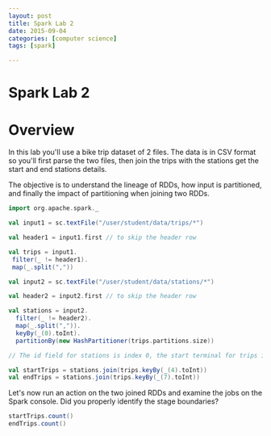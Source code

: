 ```yaml
---
layout: post
title: Spark Lab 2 
date: 2015-09-04
categories: [computer science]
tags: [spark]

---
```




# Spark Lab 2


Overview
========

In this lab you'll use a bike trip dataset of 2 files. The data is in CSV format so you'll first parse the two files, then join the trips with the stations get the start and end stations details.

The objective is to understand the lineage of RDDs, how input is partitioned, and finally the impact of partitioning when joining two RDDs.

```scala
import org.apache.spark._

val input1 = sc.textFile("/user/student/data/trips/*")

val header1 = input1.first // to skip the header row

val trips = input1.
 filter(_ != header1).
 map(_.split(","))

val input2 = sc.textFile("/user/student/data/stations/*")

val header2 = input2.first // to skip the header row

val stations = input2.
  filter(_ != header2).
  map(_.split(",")).
  keyBy(_(0).toInt).
  partitionBy(new HashPartitioner(trips.partitions.size))

// The id field for stations is index 0, the start terminal for trips is index 4, the end terminal is index 7.

val startTrips = stations.join(trips.keyBy(_(4).toInt))
val endTrips = stations.join(trips.keyBy(_(7).toInt))
```

Let's now run an action on the two joined RDDs and examine the jobs on the Spark console. Did you properly identify the stage boundaries?

```scala
startTrips.count()
endTrips.count()
```

